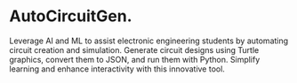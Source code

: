 # AutoCircuitGen.
Leverage AI and ML to assist electronic engineering students by automating circuit creation and simulation. Generate circuit designs using Turtle graphics, convert them to JSON, and run them with Python. Simplify learning and enhance interactivity with this innovative tool.
